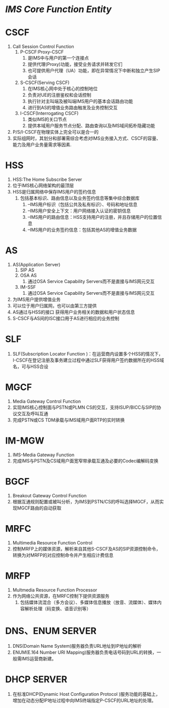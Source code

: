 # *IMS Core Function Entity*

# CSCF

1. Call Session Control Function
   1. P-CSCF:Proxy-CSCF
      1. 是IMS中与用户的第一个连接点
      2. 提供代理(Proxy)功能，接受业务请求并转发它们
      3. 也可提供用户代理（UA）功能，即在异常情况下中断和独立产生SIP会话
   2. S-CSCF(Serving CSCF)
      1. 在IMS核心网中处于核心的控制地位
      2. 负责对UE的注册鉴权和会话控制
      3. 执行针对主叫端及被叫端IMS用户的基本会话路由功能
      4. 进行到AS的增值业务路由触发及业务控制交互
   3. I-CSCF(Interrogating CSCF)
      1. 类似IMS的关口节点
      2. 提供本域用户服务节点分配、路由查询以及IMS域间拓朴隐藏功能
2. P/S/I-CSCF在物理实体上完全可以是合一的
3. 实际组网时，其划分和部署需综合考虑对IMS业务接入方式、CSCF的容量、能力及用户业务量需求等因素.

# HSS

1. HSS:The Home Subscribe Server
2. 位于IMS核心网络架构的最顶层
3. HSS是归属网络中保存IMS用户的签约信息
   1. 包括基本标识、路由信息以及业务签约信息等集中综合数据库
      1. –IMS用户标识（包括公共及私有标识）、号码和地址信息
      2. –IMS用户安全上下文：用户网络接入认证的密钥信息
      3. –IMS用户的路由信息：HSS支持用户的注册，并且存储用户的位置信息
      4. –IMS用户的业务签约信息：包括其他AS的增值业务数据

# AS

1. AS(Application Server)
   1. SIP AS
   2. OSA AS
      1. 通过OSA Service Capability Servers而不是直接与IMS网元交互
   3. IM-SSF
      1. 通过OSA Service Capability Servers而不是直接与IMS网元交互
2. 为IMS用户提供增值业务
3. 可以位于用户归属网，也可以由第三方提供
4. AS通过与HSS的接口 获得用户业务相关的数据和用户状态信息
5. S-CSCF与AS间的ISC接口用于AS进行相应的业务控制

# SLF

1. SLF(Subscription Locator Function )：在运营商内设置多个HSS的情况下，I-CSCF在登记注册及事务建立过程中通过SLF获得用户签约数据所在的HSS域名，可与HSS合设

# MGCF

1. Media Gateway Control Function
2. 实现IMS核心控制面与PSTN或PLMN CS的交互，支持ISUP/BICC与SIP的协议交互及呼叫互通
3. 完成PSTN或CS TDM承载与IMS域用户面RTP的实时转换

# IM-MGW

1. IMS-Media Gateway Function
2. 完成IMS与PSTN及CS域用户面宽窄带承载互通及必要的Codec编解码变换

# BGCF

1. Breakout Gateway Control Function
2. 根据互通规则配置或被叫分析，为IMS到PSTN/CS的呼叫选择MGCF，从而实现MGCF路由的自动获取

# MRFC

1. Multimedia Resource Function Control
2. 控制MRFP上的媒体资源，解析来自其他S-CSCF及AS的SIP资源控制命令，转换为对MRFP的对应控制命令并产生相应计费信息

# MRFP

1. Multmedia Resource Function Processor
2. 作为网络公共资源，在MRFC控制下提供资源服务
   1. 包括媒体流混合（多方会议）、多媒体信息播放（放音、流媒体）、媒体内容解析处理（码变换、语音识别等）

# DNS、ENUM SERVER

1. DNS(Domain Name System)服务器负责URL地址到IP地址的解析
2. ENUM(E.164 Number URI Mapping)服务器负责电话号码到URL的转换，一般需IMS运营商新建。

# DHCP SERVER

1. 在标准DHCP(Dynamic Host Configuration Protocol )服务功能的基础上，增加在动态分配IP地址过程中向IMS终端指定P-CSCF的URL地址的处理。
